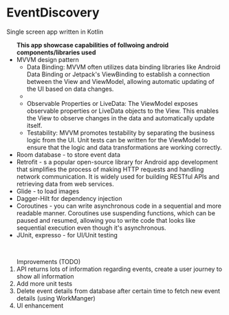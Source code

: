 # EventDiscovery

<p>Single screen app written in Kotlin</p>

<p>
<ul><b>This app showcase capabilities of follwoing android components/libraries used</b>
<li>MVVM design pattern
   <ul><li>Data Binding: MVVM often utilizes data binding libraries like Android Data Binding or Jetpack's ViewBinding to establish a connection between the View and ViewModel, allowing automatic updating of the UI based on data changes.<li>

<li>Observable Properties or LiveData: The ViewModel exposes observable properties or LiveData objects to the View. This enables the View to observe changes in the data and automatically update itself.</li>

<li>Testability: MVVM promotes testability by separating the business logic from the UI. Unit tests can be written for the ViewModel to ensure that the logic and data transformations are working correctly.</li></ul>
<li>Room database - to store event data</li>
<li>Retrofit - s a popular open-source library for Android app development that simplifies the process of making HTTP requests and handling network communication. It is widely used for building RESTful APIs and retrieving data from web services.</li>
<li>Glide - to load images</li>
<li>Dagger-Hilt for dependency injection</li>
<li>Coroutines - you can write asynchronous code in a sequential and more readable manner. Coroutines use suspending functions, which can be paused and resumed, allowing you to write code that looks like sequential execution even though it's asynchronous.</li>
<li>JUnit, expresso - for UI/Unit testing</li></ul>
</p>
<br>
<p>
<ol>Improvements (TODO)
<li>API returns lots of information regarding events, create a user journey to show all information</li>
<li>Add more unit tests</li>
<li>Delete event details from database after certain time to fetch new event details (using WorkManger)</li>
<li>UI enhancement</li></ol>
</p>
